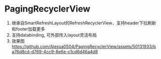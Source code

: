 # PagingRecyclerView
1. 继承自SmartRefreshLayout的RefreshRecyclerView，支持header下拉刷新和footer加载更多
2. 支持databinding, 可外部传入layout灵活布局
3. 效果图
   https://github.com/Alessa0504/PagingRecyclerView/assets/50131933/ba76d8cd-d769-4cc9-8e6e-c1cd6d46a4d8
